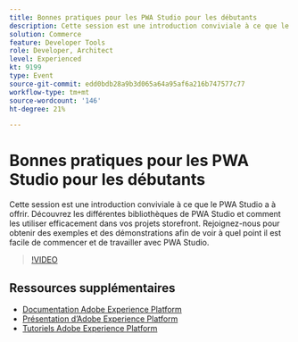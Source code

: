 ```yaml
---
title: Bonnes pratiques pour les PWA Studio pour les débutants
description: Cette session est une introduction conviviale à ce que le PWA Studio a à offrir. Découvrez les différentes bibliothèques de PWA Studio et comment les utiliser efficacement dans vos projets storefront. Rejoignez-nous pour obtenir des exemples et des démonstrations afin de voir à quel point il est facile de commencer et de travailler avec PWA Studio.
solution: Commerce
feature: Developer Tools
role: Developer, Architect
level: Experienced
kt: 9199
type: Event
source-git-commit: edd0bdb28a9b3d065a64a95af6a216b747577c77
workflow-type: tm+mt
source-wordcount: '146'
ht-degree: 21%

---
```


# Bonnes pratiques pour les PWA Studio pour les débutants

Cette session est une introduction conviviale à ce que le PWA Studio a à offrir.
Découvrez les différentes bibliothèques de PWA Studio et comment les utiliser efficacement dans vos projets storefront.
Rejoignez-nous pour obtenir des exemples et des démonstrations afin de voir à quel point il est facile de commencer et de travailler avec PWA Studio.

>[!VIDEO](https://video.tv.adobe.com/v/337764/?quality=12&learn=on&hidetitle=true)

## Ressources supplémentaires

- [Documentation Adobe Experience Platform](https://experienceleague.adobe.com/docs/experience-platform.html?lang=fr)
- [Présentation d’Adobe Experience Platform](https://experienceleague.adobe.com/docs/experience-platform/landing/home.html?lang=fr)
- [Tutoriels Adobe Experience Platform](https://experienceleague.adobe.com/docs/platform-learn/tutorials/overview.html?lang=fr)
